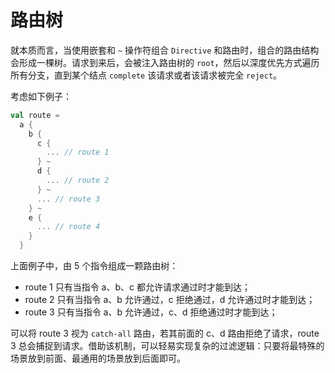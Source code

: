# 路由树

就本质而言，当使用嵌套和 `~` 操作符组合 `Directive` 和路由时，组合的路由结构会形成一棵树。请求到来后，会被注入路由树的 `root`，然后以深度优先方式遍历所有分支，直到某个结点 `complete` 该请求或者该请求被完全 `reject`。

考虑如下例子：

```scala
val route =
  a {
    b {
      c {
        ... // route 1
      } ~
      d {
        ... // route 2
      } ~
      ... // route 3
    } ~
    e {
      ... // route 4
    }
  }
```

上面例子中，由 5 个指令组成一颗路由树：

* route 1 只有当指令 a、b、c 都允许请求通过时才能到达；
* route 2 只有当指令 a、b 允许通过，c 拒绝通过，d 允许通过时才能到达；
* route 3 只有当指令 a、b 允许通过，c、d 拒绝通过时才能到达；

可以将 route 3 视为 `catch-all` 路由，若其前面的 c、d 路由拒绝了请求，route 3 总会捕捉到请求。借助该机制，可以轻易实现复杂的过滤逻辑：只要将最特殊的场景放到前面、最通用的场景放到后面即可。
